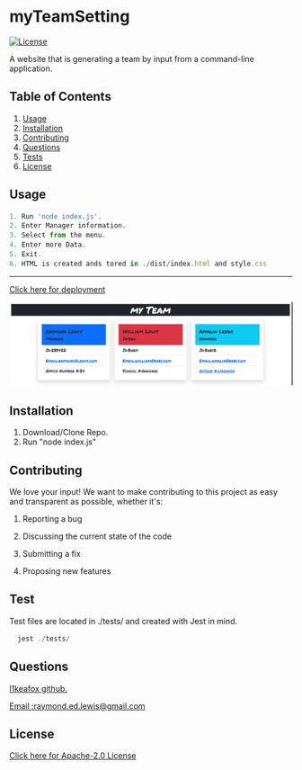 
  # myTeamSetting

  [![License](https://img.shields.io/badge/License-Apache_2.0-blue.svg)](https://opensource.org/licenses/Apache-2.0)

  A website that is generating a team by input from a command-line application.
  
  
  ## Table of Contents 
  1.  [Usage](#Usage)
  2.  [Installation](#Installation)
  3.  [Contributing](#Contributing)
  4.  [Questions](#Questions)
  5.  [Tests](#Tests)
  6.  [License](#License)
  
  ## Usage 
  ``` js
  1. Run 'node index.js'.
  2. Enter Manager information.
  3. Select from the menu.
  4. Enter more Data.
  5. Exit.
  6. HTML is created ands tored in ./dist/index.html and style.css
```
<hr>
<a href='https://l1keafox.github.io/myTeamSetting/'  target="_blank"> Click here for deployment </a> 


  
  ![Website](/assets/images/readme.PNG)
  

## Installation 
  1. Download/Clone Repo.
  2. Run "node index.js"
  
  
## Contributing 

We love your input! We want to make contributing to this project as easy and transparent as possible, whether it's: 

 1. Reporting a bug

 2. Discussing the current state of the code

 3. Submitting a fix 

 4. Proposing new features 
  
## Test 
   
  Test files are located in ./tests/ and created with Jest in mind.
``` js
  jest ./tests/
  ```
  
## Questions
  <a href='https://github.com/l1keafox'>l1keafox github.</a> 
  
  <a href="mailto: raymond.ed.lewis@gmail.com">Email :raymond.ed.lewis@gmail.com</a>
  
## License
  <a href='https://opensource.org/licenses/Apache-2.0'>Click here for Apache-2.0 License </a>
  